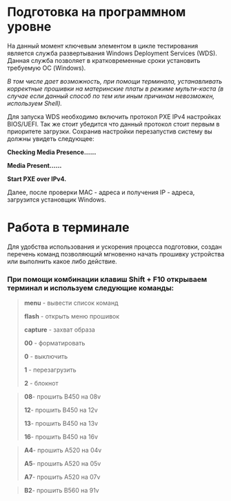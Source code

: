 Подготовка на программном уровне
=
На данный момент ключевым элементом в цикле тестирования является служба развертывания Windows Deployment Services (WDS). Данная служба позволяет в кратковременные сроки установить требуемую ОС (Windows).

*В том числе дает возможность, при помощи терминала, устанавливать корректные прошивки на материнские платы в режиме мульти-каста (в случае если данный способ по тем или иным причинам невозможен, используем Shell).*

Для запуска WDS необходимо включить протокол PXE IPv4 настройках BIOS/UEFI. Так же стоит убедится что данный протокол стоит первым в приоритете загрузки. Сохранив настройки перезапустив систему вы должны увидеть следующее:

**Checking Media Presence......**

**Media Present......**

**Start PXE over IPv4.**

Далее, после проверки MAC - адреса и получения IP - адреса, загрузится установщик Windows.



Работа в терминале
=
Для удобства использования и ускорения процесса подготовки, создан перечень команд позволяющий мгновенно начать прошивку устройства или выполнить какое либо действие.

### При помощи комбинации клавиш Shift + F10 открываем терминал и используем следующие команды:
>**menu** - вывести список команд
>
>**flash** - открыть меню прошивок
>
>**capture** - захват образа
>
>**00** - форматировать
>
> **0** - выключить
>
> **1** - перезагрузить
>
> **2** - блокнот

>**08**- прошить B450 на 08v
>
>**12**- прошить B450 на 12v
> 
>**13**- прошить B450 на 13v
> 
>**16**- прошить B450 на 16v
>


>**A4**- прошить A520 на 04v
>
>**A5**- прошить A520 на 05v
> 
>**A7**- прошить A520 на 07v
>

>**B2**- прошить B560 на 91v
